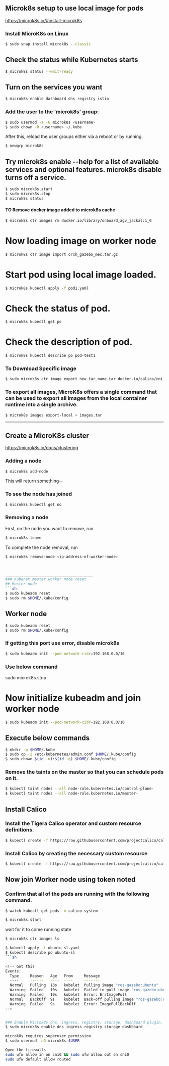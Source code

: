 ## Microk8s setup to use local image for pods
https://microk8s.io/#install-microk8s

### Install MicroK8s on Linux
```sh
$ sudo snap install microk8s --classic
```

## Check the status while Kubernetes starts
```sh
$ microk8s status --wait-ready
```

## Turn on the services you want
```sh
$ microk8s enable dashboard dns registry istio
```

### Add the user <username> to the 'microk8s' group:
```sh
$ sudo usermod -a -G microk8s <username>
$ sudo chown -R <username> ~/.kube
```

After this, reload the user groups either via a reboot or by running.
```sh
$ newgrp microk8s
```

## Try microk8s enable --help for a list of available services and optional features. microk8s disable <name> turns off a service.
```sh
$ sudo microk8s.start
$ sudo microk8s.stop
$ microk8s status
```

#### TO Remove docker image added to microk8s cache
```sh
$ microk8s ctr images rm docker.io/library/onboard_agv_jackal:1_0
```

# Now loading image on worker node
```sh
$ microk8s ctr image import orch_gazebo_mec.tar.gz
```

# Start pod using local image loaded.
```sh
$ microk8s kubectl apply -f pod1.yaml
```

# Check the status of pod.
```sh
$ microk8s kubectl get po
```

# Check the description of pod.
```sh
$ microk8s kubectl describe po pod-test1
```

### To Download Specific image
```sh
$ sudo microk8s ctr image export new_tar_name.tar docker.io/calico/cni:v3.23.5
```

### To export all images, MicroK8s offers a single command that can be used to export all images from the local container runtime into a single archive.
```sh
$ microk8s images export-local > images.tar
```
_______________________________________
## Create a MicroK8s cluster
https://microk8s.io/docs/clustering

### Adding a node
```sh
$ microk8s add-node
```
This will return something--
<!--
From the node you wish to join to this cluster, run the following:
microk8s join 192.168.1.230:25000/92b2db237428470dc4fcfc4ebbd9dc81/2c0cb3284b05

Use the '--worker' flag to join a node as a worker not running the control plane, eg:
microk8s join 192.168.1.230:25000/92b2db237428470dc4fcfc4ebbd9dc81/2c0cb3284b05 --worker

If the node you are adding is not reachable through the default interface you can use one of the following:
microk8s join 192.168.1.230:25000/92b2db237428470dc4fcfc4ebbd9dc81/2c0cb3284b05
microk8s join 10.23.209.1:25000/92b2db237428470dc4fcfc4ebbd9dc81/2c0cb3284b05
microk8s join 172.17.0.1:25000/92b2db237428470dc4fcfc4ebbd9dc81/2c0cb3284b05
-->

### To see the node has joined
```sh
$ microk8s kubectl get no
```

### Removing a node
First, on the node you want to remove, run
```sh
$ microk8s leave
```

To complete the node removal, run
```sh
$ microk8s remove-node <ip-address-of-worker-node>



_______________________________________
### Kubenet master worker node reset
## Master node 
```sh
$ sudo kubeadm reset
$ sudo rm $HOME/.kube/config
```

## Worker node 
```sh
$ sudo kubeadm reset
$ sudo rm $HOME/.kube/config
```
### If getting this port use error, disable microk8s
```sh
$ sudo kubeadm init --pod-network-cidr=192.168.0.0/16
```
<!-- [init] Using Kubernetes version: v1.26.3
[preflight] Running pre-flight checks
[error execution phase preflight: preflight] Some fatal errors occurred:
	[ERROR Port-10259]: Port 10259 is in use
	[ERROR Port-10257]: Port 10257 is in use
	[ERROR Port-10250]: Port 10250 is in use
[preflight] If you know what you are doing, you can make a check non-fatal with `--ignore-preflight-errors=...`
To see the stack trace of this error execute with --v=5 or higher"" -->

### Use below command
sudo microk8s.stop

# Now initialize kubeadm and join worker node
```sh
$ sudo kubeadm init --pod-network-cidr=192.168.0.0/16
```

## Execute below commands
```sh
$ mkdir -p $HOME/.kube
$ sudo cp -i /etc/kubernetes/admin.conf $HOME/.kube/config
$ sudo chown $(id -u):$(id -g) $HOME/.kube/config
```

### Remove the taints on the master so that you can schedule pods on it.
```sh
$ kubectl taint nodes --all node-role.kubernetes.io/control-plane-
$ kubectl taint nodes --all node-role.kubernetes.io/master-
```

## Install Calico​
### Install the Tigera Calico operator and custom resource definitions.
```sh
$ kubectl create -f https://raw.githubusercontent.com/projectcalico/calico/v3.25.0/manifests/tigera-operator.yaml
```

### Install Calico by creating the necessary custom resource
```sh
$ kubectl create -f https://raw.githubusercontent.com/projectcalico/calico/v3.25.0/manifests/custom-resources.yaml
```

## Now join Worker node using token noted

### Confirm that all of the pods are running with the following command.
```sh
$ watch kubectl get pods -n calico-system
```

```sh
$ microk8s.start
```
wait for it to come running state

```sh
$ microk8s ctr images ls
```

```sh
$ kubectl apply -f ubuntu-sl.yaml
$ kubectl describe po ubuntu-sl
```sh

<!-- Got this 
Events:
  Type     Reason   Age   From     Message
  ----     ------   ----  ----     -------
  Normal   Pulling  13s   kubelet  Pulling image "ros-gazebo:ubuntu"
  Warning  Failed   10s   kubelet  Failed to pull image "ros-gazebo:ubuntu": rpc error: code = Unknown desc = failed to pull and unpack image "docker.io/library/ros-gazebo:ubuntu": failed to resolve reference "docker.io/library/ros-gazebo:ubuntu": pull access denied, repository does not exist or may require authorization: server message: insufficient_scope: authorization failed
  Warning  Failed   10s   kubelet  Error: ErrImagePull
  Normal   BackOff  9s    kubelet  Back-off pulling image "ros-gazebo:ubuntu"
  Warning  Failed   9s    kubelet  Error: ImagePullBackOff
-->


### Enable Microk8s dns, ingress, registry, storage, dashboard plugin.
$ sudo microk8s enable dns ingress registry storage dashboard

microk8s requires superuser permission
$ sudo usermod -aG microk8s $USER

Open the firewalls 
sudo ufw allow in on cni0 && sudo ufw allow out on cni0
sudo ufw default allow routed